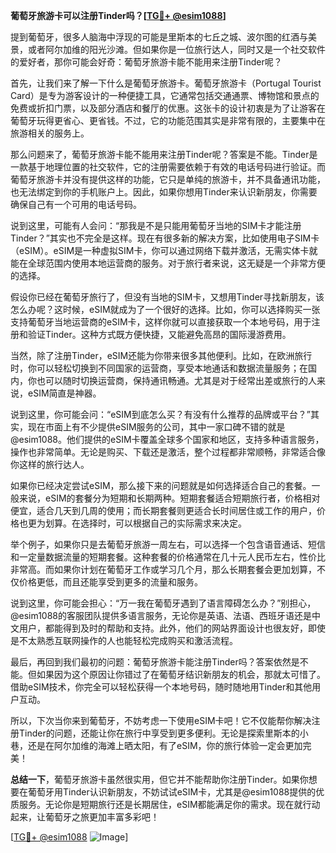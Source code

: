 **葡萄牙旅游卡可以注册Tinder吗？[[TG💪+ @esim1088](https://t.me/s/esim1088)]**

提到葡萄牙，很多人脑海中浮现的可能是里斯本的七丘之城、波尔图的红酒与美景，或者阿尔加维的阳光沙滩。但如果你是一位旅行达人，同时又是一个社交软件的爱好者，那你可能会好奇：葡萄牙旅游卡能不能用来注册Tinder呢？

首先，让我们来了解一下什么是葡萄牙旅游卡。葡萄牙旅游卡（Portugal Tourist Card）是专为游客设计的一种便捷工具，它通常包括交通通票、博物馆和景点的免费或折扣门票，以及部分酒店和餐厅的优惠。这张卡的设计初衷是为了让游客在葡萄牙玩得更省心、更省钱。不过，它的功能范围其实是非常有限的，主要集中在旅游相关的服务上。

那么问题来了，葡萄牙旅游卡能不能用来注册Tinder呢？答案是不能。Tinder是一款基于地理位置的社交软件，它的注册需要依赖于有效的电话号码进行验证。而葡萄牙旅游卡并没有提供这样的功能，它只是单纯的旅游卡，并不具备通讯功能，也无法绑定到你的手机账户上。因此，如果你想用Tinder来认识新朋友，你需要确保自己有一个可用的电话号码。

说到这里，可能有人会问：“那我是不是只能用葡萄牙当地的SIM卡才能注册Tinder？”其实也不完全是这样。现在有很多新的解决方案，比如使用电子SIM卡（eSIM）。eSIM是一种虚拟SIM卡，你可以通过网络下载并激活，无需实体卡就能在全球范围内使用本地运营商的服务。对于旅行者来说，这无疑是一个非常方便的选择。

假设你已经在葡萄牙旅行了，但没有当地的SIM卡，又想用Tinder寻找新朋友，该怎么办呢？这时候，eSIM就成为了一个很好的选择。比如，你可以选择购买一张支持葡萄牙当地运营商的eSIM卡，这样你就可以直接获取一个本地号码，用于注册和验证Tinder。这种方式既方便快捷，又能避免高昂的国际漫游费用。

当然，除了注册Tinder，eSIM还能为你带来很多其他便利。比如，在欧洲旅行时，你可以轻松切换到不同国家的运营商，享受本地通话和数据流量服务；在国内，你也可以随时切换运营商，保持通讯畅通。尤其是对于经常出差或旅行的人来说，eSIM简直是神器。

说到这里，你可能会问：“eSIM到底怎么买？有没有什么推荐的品牌或平台？”其实，现在市面上有不少提供eSIM服务的公司，其中一家口碑不错的就是@esim1088。他们提供的eSIM卡覆盖全球多个国家和地区，支持多种语言服务，操作也非常简单。无论是购买、下载还是激活，整个过程都非常顺畅，非常适合像你这样的旅行达人。

如果你已经决定尝试eSIM，那么接下来的问题就是如何选择适合自己的套餐。一般来说，eSIM的套餐分为短期和长期两种。短期套餐适合短期旅行者，价格相对便宜，适合几天到几周的使用；而长期套餐则更适合长时间居住或工作的用户，价格也更为划算。在选择时，可以根据自己的实际需求来决定。

举个例子，如果你只是去葡萄牙旅游一周左右，可以选择一个包含语音通话、短信和一定量数据流量的短期套餐。这种套餐的价格通常在几十元人民币左右，性价比非常高。而如果你计划在葡萄牙工作或学习几个月，那么长期套餐会更加划算，不仅价格更低，而且还能享受到更多的流量和服务。

说到这里，你可能会担心：“万一我在葡萄牙遇到了语言障碍怎么办？”别担心，@esim1088的客服团队提供多语言服务，无论你是英语、法语、西班牙语还是中文用户，都能得到及时的帮助和支持。此外，他们的网站界面设计也很友好，即使是不太熟悉互联网操作的人也能轻松完成购买和激活流程。

最后，再回到我们最初的问题：葡萄牙旅游卡能注册Tinder吗？答案依然是不能。但如果因为这个原因让你错过了在葡萄牙结识新朋友的机会，那就太可惜了。借助eSIM技术，你完全可以轻松获得一个本地号码，随时随地用Tinder和其他用户互动。

所以，下次当你来到葡萄牙，不妨考虑一下使用eSIM卡吧！它不仅能帮你解决注册Tinder的问题，还能让你在旅行中享受到更多便利。无论是探索里斯本的小巷，还是在阿尔加维的海滩上晒太阳，有了eSIM，你的旅行体验一定会更加完美！

**总结一下**，葡萄牙旅游卡虽然很实用，但它并不能帮助你注册Tinder。如果你想要在葡萄牙用Tinder认识新朋友，不妨试试eSIM卡，尤其是@esim1088提供的优质服务。无论你是短期旅行还是长期居住，eSIM都能满足你的需求。现在就行动起来，让葡萄牙之旅更加丰富多彩吧！

[[TG💪+ @esim1088](https://t.me/s/esim1088) ![Image](https://i.postimg.cc/4NQfJmqS/Snipaste-2025-05-13-00-14-12.png)]